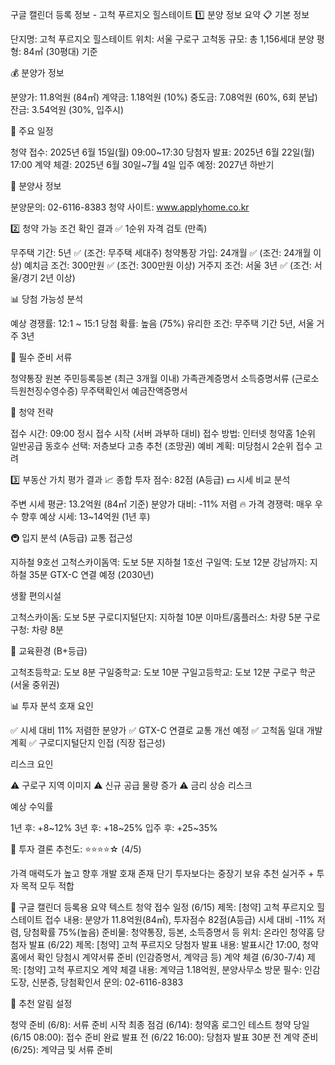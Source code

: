구글 캘린더 등록 정보 - 고척 푸르지오 힐스테이트
1️⃣ 분양 정보 요약
📋 기본 정보

단지명: 고척 푸르지오 힐스테이트
위치: 서울 구로구 고척동
규모: 총 1,156세대
분양 평형: 84㎡ (30평대) 기준

💰 분양가 정보

분양가: 11.8억원 (84㎡)
계약금: 1.18억원 (10%)
중도금: 7.08억원 (60%, 6회 분납)
잔금: 3.54억원 (30%, 입주시)

📅 주요 일정

청약 접수: 2025년 6월 15일(월) 09:00~17:30
당첨자 발표: 2025년 6월 22일(월) 17:00
계약 체결: 2025년 6월 30일~7월 4일
입주 예정: 2027년 하반기

🏢 분양사 정보

분양문의: 02-6116-8383
청약 사이트: www.applyhome.co.kr


2️⃣ 청약 가능 조건 확인 결과
✅ 1순위 자격 검토 (만족)

무주택 기간: 5년 ✅ (조건: 무주택 세대주)
청약통장 가입: 24개월 ✅ (조건: 24개월 이상)
예치금 조건: 300만원 ✅ (조건: 300만원 이상)
거주지 조건: 서울 3년 ✅ (조건: 서울/경기 2년 이상)

📊 당첨 가능성 분석

예상 경쟁률: 12:1 ~ 15:1
당첨 확률: 높음 (75%)
유리한 조건: 무주택 기간 5년, 서울 거주 3년

📝 필수 준비 서류

 청약통장 원본
 주민등록등본 (최근 3개월 이내)
 가족관계증명서
 소득증명서류 (근로소득원천징수영수증)
 무주택확인서
 예금잔액증명서

🎯 청약 전략

접수 시간: 09:00 정시 접수 시작 (서버 과부하 대비)
접수 방법: 인터넷 청약홈 1순위 일반공급
동호수 선택: 저층보다 고층 추천 (조망권)
예비 계획: 미당첨시 2순위 접수 고려


3️⃣ 부동산 가치 평가 결과
📈 종합 투자 점수: 82점 (A등급)
💵 시세 비교 분석

주변 시세 평균: 13.2억원 (84㎡ 기준)
분양가 대비: -11% 저렴 🔥
가격 경쟁력: 매우 우수
향후 예상 시세: 13~14억원 (1년 후)

🚇 입지 분석 (A등급)
교통 접근성

지하철 9호선 고척스카이돔역: 도보 5분
지하철 1호선 구일역: 도보 12분
강남까지: 지하철 35분
GTX-C 연결 예정 (2030년)

생활 편의시설

고척스카이돔: 도보 5분
구로디지털단지: 지하철 10분
이마트/홈플러스: 차량 5분
구로구청: 차량 8분

🏫 교육환경 (B+등급)

고척초등학교: 도보 8분
구일중학교: 도보 10분
구일고등학교: 도보 12분
구로구 학군 (서울 중위권)

📊 투자 분석
호재 요인

✅ 시세 대비 11% 저렴한 분양가
✅ GTX-C 연결로 교통 개선 예정
✅ 고척돔 일대 개발 계획
✅ 구로디지털단지 인접 (직장 접근성)

리스크 요인

⚠️ 구로구 지역 이미지
⚠️ 신규 공급 물량 증가
⚠️ 금리 상승 리스크

예상 수익률

1년 후: +8~12%
3년 후: +18~25%
입주 후: +25~35%

🎯 투자 결론
추천도: ⭐⭐⭐⭐☆ (4/5)

가격 매력도가 높고 향후 개발 호재 존재
단기 투자보다는 중장기 보유 추천
실거주 + 투자 목적 모두 적합


📅 구글 캘린더 등록용 요약 텍스트
청약 접수 일정 (6/15)
제목: [청약] 고척 푸르지오 힐스테이트 접수
내용:
분양가 11.8억원(84㎡), 투자점수 82점(A등급)
시세 대비 -11% 저렴, 당첨확률 75%(높음)
준비물: 청약통장, 등본, 소득증명서 등
위치: 온라인 청약홈
당첨자 발표 (6/22)
제목: [청약] 고척 푸르지오 당첨자 발표
내용:
발표시간 17:00, 청약홈에서 확인
당첨시 계약서류 준비 (인감증명서, 계약금 등)
계약 체결 (6/30-7/4)
제목: [청약] 고척 푸르지오 계약 체결
내용:
계약금 1.18억원, 분양사무소 방문
필수: 인감도장, 신분증, 당첨확인서
문의: 02-6116-8383

🔔 추천 알림 설정

청약 준비 (6/8): 서류 준비 시작
최종 점검 (6/14): 청약홈 로그인 테스트
청약 당일 (6/15 08:00): 접수 준비 완료
발표 전 (6/22 16:00): 당첨자 발표 30분 전
계약 준비 (6/25): 계약금 및 서류 준비
